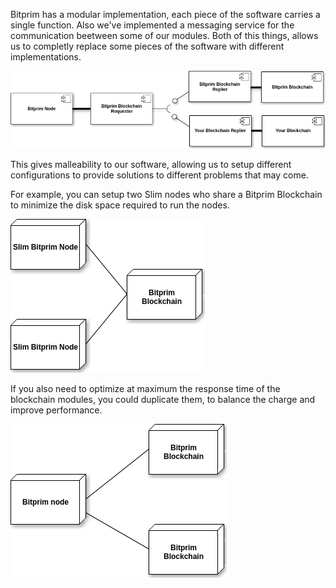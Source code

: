 Bitprim has a modular implementation, each piece of the software carries a single function. Also we've implemented a messaging service for the communication beetween some of our modules. Both of this things, allows us to completly replace some pieces of the software with different implementations.

![](assets/modules-messaging.png)

This gives malleability to our software, allowing us to setup different configurations to provide solutions to different problems that may come.  

For example, you can setup two Slim nodes who share a Bitprim Blockchain to minimize the disk space required to run    the nodes. 

![](assets/slim-client.png)


If you also need to optimize at maximum the response time of the blockchain modules, you could duplicate them, to balance the charge and improve performance.

![](assets/uptime.png)


